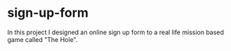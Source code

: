 # sign-up-form

In this project I designed an online sign up form to a real life mission based game called "The Hole".